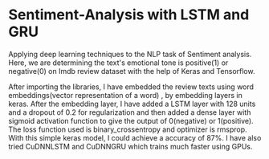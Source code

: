 # Sentiment-Analysis with LSTM and GRU

Applying deep learning techniques to the NLP task of Sentiment analysis. Here, we are determining the text's emotional tone is positive(1) 
or negative(0) on Imdb review dataset with the help of Keras and Tensorflow.

After importing the libraries, I have embedded the review texts using word embeddings(vector representation of a word) , by embedding layers
in keras. After the embedding layer, I have added a LSTM layer with 128 units and a dropout of 0.2 for regularization and then added a dense
layer with sigmoid activation function to give the output of 0(negative) or 1(positive). The loss function used is binary_crossentropy and
optimizer is rmsprop. With this simple keras model, I could achieve a accuracy of 87%.
I have also tried CuDNNLSTM and CuDNNGRU which trains much faster using GPUs.
